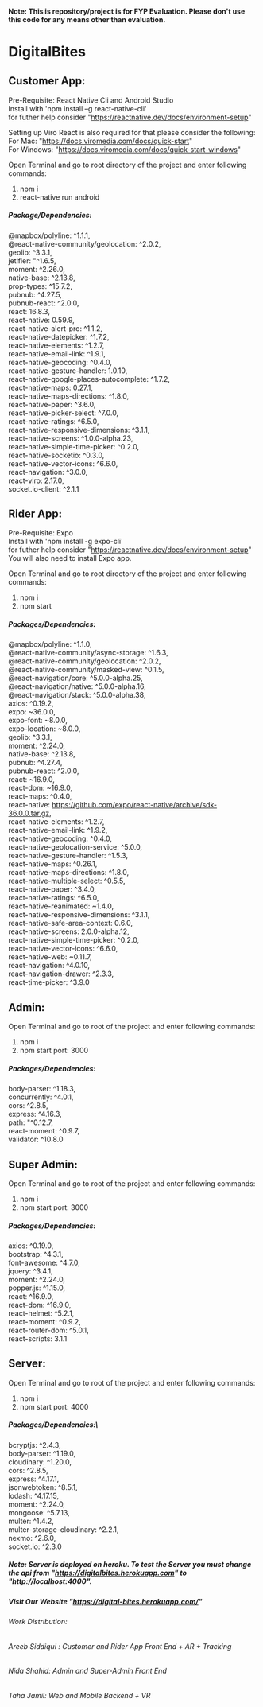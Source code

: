#### Note: This is repository/project is for FYP Evaluation. Please don't use this code for any means other than evaluation.

# DigitalBites

## Customer App:

Pre-Requisite: React Native Cli and Android Studio\
Install with 'npm install –g react-native-cli'\
for futher help consider "https://reactnative.dev/docs/environment-setup"

Setting up Viro React is also required for that please consider the following:\
For Mac: "https://docs.viromedia.com/docs/quick-start" \
For Windows: "https://docs.viromedia.com/docs/quick-start-windows"

Open Terminal and go to root directory of the project and enter following commands:
1. npm i
2. react-native run android

##### Package/Dependencies:
@mapbox/polyline: ^1.1.1,\
@react-native-community/geolocation: ^2.0.2,\
geolib: ^3.3.1,\
jetifier: "^1.6.5,\
moment: ^2.26.0,\
native-base: ^2.13.8,\
prop-types: ^15.7.2,\
pubnub: ^4.27.5,\
pubnub-react: ^2.0.0,\
react: 16.8.3,\
react-native: 0.59.9,\
react-native-alert-pro: ^1.1.2,\
react-native-datepicker: ^1.7.2,\
react-native-elements: ^1.2.7,\
react-native-email-link: ^1.9.1,\
react-native-geocoding: ^0.4.0,\
react-native-gesture-handler: 1.0.10,\
react-native-google-places-autocomplete: ^1.7.2,\
react-native-maps: 0.27.1,\
react-native-maps-directions: ^1.8.0,\
react-native-paper: ^3.6.0,\
react-native-picker-select: ^7.0.0,\
react-native-ratings: ^6.5.0,\
react-native-responsive-dimensions: ^3.1.1,\
react-native-screens: ^1.0.0-alpha.23,\
react-native-simple-time-picker: ^0.2.0,\
react-native-socketio: ^0.3.0,\
react-native-vector-icons: ^6.6.0,\
react-navigation: ^3.0.0,\
react-viro: 2.17.0,\
socket.io-client: ^2.1.1


## Rider App:

Pre-Requisite: Expo\
Install with 'npm install -g expo-cli'\
for futher help consider "https://reactnative.dev/docs/environment-setup" \
You will also need to install Expo app.

Open Terminal and go to root directory of the project and enter following commands:
1. npm i
2. npm start

##### Packages/Dependencies:
@mapbox/polyline: ^1.1.0,\
@react-native-community/async-storage: ^1.6.3,\
@react-native-community/geolocation: ^2.0.2,\
@react-native-community/masked-view: ^0.1.5,\
@react-navigation/core: ^5.0.0-alpha.25,\
@react-navigation/native: ^5.0.0-alpha.16,\
@react-navigation/stack: ^5.0.0-alpha.38,\
axios: ^0.19.2,\
expo: ~36.0.0,\
expo-font: ~8.0.0,\
expo-location: ~8.0.0,\
geolib: ^3.3.1,\
moment: ^2.24.0,\
native-base: ^2.13.8,\
pubnub: ^4.27.4,\
pubnub-react: ^2.0.0,\
react: ~16.9.0,\
react-dom: ~16.9.0,\
react-maps: ^0.4.0,\
react-native: https://github.com/expo/react-native/archive/sdk-36.0.0.tar.gz, \
react-native-elements: ^1.2.7,\
react-native-email-link: ^1.9.2,\
react-native-geocoding: ^0.4.0,\
react-native-geolocation-service: ^5.0.0,\
react-native-gesture-handler: ^1.5.3,\
react-native-maps: ^0.26.1,\
react-native-maps-directions: ^1.8.0,\
react-native-multiple-select: ^0.5.5,\
react-native-paper: ^3.4.0,\
react-native-ratings: ^6.5.0,\
react-native-reanimated: ~1.4.0,\
react-native-responsive-dimensions: ^3.1.1,\
react-native-safe-area-context: 0.6.0,\
react-native-screens: 2.0.0-alpha.12,\
react-native-simple-time-picker: ^0.2.0,\
react-native-vector-icons: ^6.6.0,\
react-native-web: ~0.11.7,\
react-navigation: ^4.0.10,\
react-navigation-drawer: ^2.3.3,\
react-time-picker: ^3.9.0


## Admin:

Open Terminal and go to root of the project and enter following commands:
1. npm i
2. npm start
port: 3000

##### Packages/Dependencies:
body-parser: ^1.18.3,\
concurrently: ^4.0.1,\
cors: ^2.8.5,\
express: ^4.16.3,\
path: "^0.12.7,\
react-moment: ^0.9.7,\
validator: ^10.8.0


## Super Admin:

Open Terminal and go to root of the project and enter following commands:
1. npm i
2. npm start
port: 3000

##### Packages/Dependencies:
axios: ^0.19.0,\
bootstrap: ^4.3.1,\
font-awesome: ^4.7.0,\
jquery: ^3.4.1,\
moment: ^2.24.0,\
popper.js: ^1.15.0,\
react: ^16.9.0,\
react-dom: ^16.9.0,\
react-helmet: ^5.2.1,\
react-moment: ^0.9.2,\
react-router-dom: ^5.0.1,\
react-scripts: 3.1.1


## Server:

Open Terminal and go to root of the project and enter following commands:
1. npm i
2. npm start
port: 4000

##### Packages/Dependencies:\
bcryptjs: ^2.4.3,\
body-parser: ^1.19.0,\
cloudinary: ^1.20.0,\
cors: ^2.8.5,\
express: ^4.17.1,\
jsonwebtoken: ^8.5.1,\
lodash: ^4.17.15,\
moment: ^2.24.0,\
mongoose: ^5.7.13,\
multer: ^1.4.2,\
multer-storage-cloudinary: ^2.2.1,\
nexmo: ^2.6.0,\
socket.io: ^2.3.0


##### Note: Server is deployed on heroku. To test the Server you must change the api from "https://digitalbites.herokuapp.com" to "http://localhost:4000".

##### Visit Our Website "https://digital-bites.herokuapp.com/"

###### Work Distribution:
###### Areeb Siddiqui : Customer and Rider App Front End + AR + Tracking
###### Nida Shahid: Admin and Super-Admin Front End
###### Taha Jamil: Web and Mobile Backend + VR
